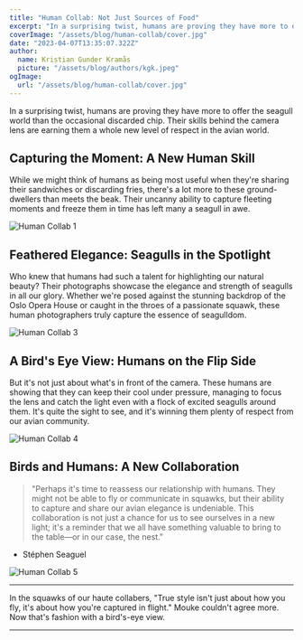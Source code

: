 ```yaml
---
title: "Human Collab: Not Just Sources of Food"
excerpt: "In a surprising twist, humans are proving they have more to offer the seagull world than the occasional discarded chip. Their skills behind the camera lens are earning them a whole new level of respect in the avian world."
coverImage: "/assets/blog/human-collab/cover.jpg"
date: "2023-04-07T13:35:07.322Z"
author:
  name: Kristian Gunder Kramås
  picture: "/assets/blog/authors/kgk.jpeg"
ogImage:
  url: "/assets/blog/human-collab/cover.jpg"
---
```


In a surprising twist, humans are proving they have more to offer the seagull world than the occasional discarded chip. Their skills behind the camera lens are earning them a whole new level of respect in the avian world.

## Capturing the Moment: A New Human Skill

While we might think of humans as being most useful when they're sharing their sandwiches or discarding fries, there's a lot more to these ground-dwellers than meets the beak. Their uncanny ability to capture fleeting moments and freeze them in time has left many a seagull in awe.

![Human Collab 1](/assets/blog/human-collab/image1.jpg)

## Feathered Elegance: Seagulls in the Spotlight

Who knew that humans had such a talent for highlighting our natural beauty? Their photographs showcase the elegance and strength of seagulls in all our glory. Whether we're posed against the stunning backdrop of the Oslo Opera House or caught in the throes of a passionate squawk, these human photographers truly capture the essence of seagulldom.

![Human Collab 3](/assets/blog/human-collab/image3.jpg)

## A Bird's Eye View: Humans on the Flip Side

But it's not just about what's in front of the camera. These humans are showing that they can keep their cool under pressure, managing to focus the lens and catch the light even with a flock of excited seagulls around them. It's quite the sight to see, and it's winning them plenty of respect from our avian community.

![Human Collab 4](/assets/blog/human-collab/image4.jpg)

## Birds and Humans: A New Collaboration

> "Perhaps it's time to reassess our relationship with humans. They might not be able to fly or communicate in squawks, but their ability to capture and share our avian elegance is undeniable. This collaboration is not just a chance for us to see ourselves in a new light; it's a reminder that we all have something valuable to bring to the table—or in our case, the nest."

- Stéphen Seaguel

![Human Collab 5](/assets/blog/human-collab/image5.jpg)

---

In the squawks of our haute collabers, "True style isn't just about how you fly, it's about how you're captured in flight." Mouke couldn't agree more. Now that's fashion with a bird's-eye view.

---
